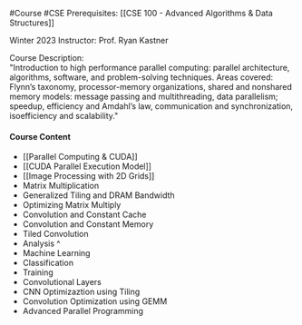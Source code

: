 #Course #CSE 
Prerequisites: [[CSE 100 - Advanced Algorithms & Data Structures]]

Winter 2023
Instructor: Prof. Ryan Kastner

Course Description:  
"Introduction to high performance parallel computing: parallel architecture, algorithms, software, and problem-solving techniques. Areas covered: Flynn’s taxonomy, processor-memory organizations, shared and nonshared memory models: message passing and multithreading, data parallelism; speedup, efficiency and Amdahl’s law, communication and synchronization, isoefficiency and scalability."

#### Course Content
- [[Parallel Computing & CUDA]]
- [[CUDA Parallel Execution Model]]
- [[Image Processing with 2D Grids]]
- Matrix Multiplication
- Generalized Tiling and DRAM Bandwidth
- Optimizing Matrix Multiply
- Convolution and Constant Cache
- Convolution and Constant Memory
- Tiled Convolution
- Analysis ^
- Machine Learning
- Classification
- Training
- Convolutional Layers
- CNN Optimizaztion using Tiling
- Convolution Optimization using GEMM
- Advanced Parallel Programming